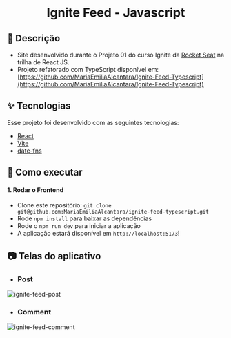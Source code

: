<h1 align="center">Ignite Feed - Javascript</h1>

## 📝 Descrição

- Site desenvolvido durante o Projeto 01 do curso Ignite da [Rocket Seat](https://www.rocketseat.com.br/) na trilha de React JS. 
- Projeto refatorado com TypeScript disponível em: [https://github.com/MariaEmiliaAlcantara/Ignite-Feed-Typescript](https://github.com/MariaEmiliaAlcantara/Ignite-Feed-Typescript)

## ✨ Tecnologias

Esse projeto foi desenvolvido com as seguintes tecnologias:

- [React](https://pt-br.reactjs.org/)
- [Vite](https://vitejs.dev/)
- [date-fns](https://date-fns.org/)

## 🚀 Como executar

#### 1. Rodar o Frontend
- Clone este repositório: `git clone git@github.com:MariaEmiliaAlcantara/ignite-feed-typescript.git`
- Rode `npm install` para baixar as dependências
- Rode o `npm run dev` para iniciar a aplicação
- A aplicação estará disponível em `http://localhost:5173`!

## 📷 Telas do aplicativo

- ### Post
![ignite-feed-post](https://user-images.githubusercontent.com/104785776/203163424-809fcea1-8ded-4816-9570-c7e799b1c450.png)

- ### Comment
![ignite-feed-comment](https://user-images.githubusercontent.com/104785776/203163604-533f6945-9956-4fa2-8e65-9a303ea74eb3.png)
